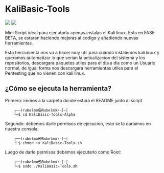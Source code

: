 # KaliBasic-Tools
<img src="https://img.shields.io/badge/Developed%20on-kali%20linux-blueviolet"> <img src="https://img.shields.io/badge/Shell-Bash-blue">

Mini Script ideal para ejecutarlo apenas instalas el Kali linux. Esta en FASE BETA, se estaran haciendo mejoras al codigo y añadiendo nuevas herramientas.

Esta herramienta nos va a hacer muy util para cuando instalemos kali linux y queramos automatizar lo que serian la actualizacion del sistema y los repositorios, descargara paquetes utiles para el dia a dia como un Usuario normal, de igual forma nos descargara herramientas utiles para el Pentesting que no vienen con kali linux.

## ¿Cómo se ejecuta la herramienta?

Primero: iremos a la carpeta donde estara el README junto al script

```
    ┌──(rubelmo㉿Rubelmo)-[~]
    └─$ cd KaliBasic-Tools-Alpha
```

Segundo: debemos darle permisos de ejecucion, esto se la dariamos en nuestra consola:

```
    ┌──(rubelmo㉿Rubelmo)-[~]
    └─$ chmod +x KaliBasic-Tools.sh
```

Luego de darle permisos debemos ejecutarlo como Root:

```
    ┌──(rubelmo㉿Rubelmo)-[~]
    └─$ sudo ./KaliBasic-Tools.sh
```
